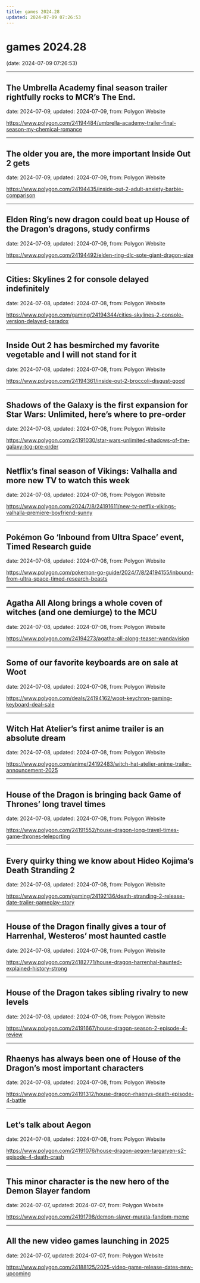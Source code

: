 ```yaml
---
title: games 2024.28
updated: 2024-07-09 07:26:53
---
```


# games 2024.28

(date: 2024-07-09 07:26:53)

---

## The Umbrella Academy final season trailer rightfully rocks to MCR’s The End.

date: 2024-07-09, updated: 2024-07-09, from: Polygon Website

 

<https://www.polygon.com/24194484/umbrella-academy-trailer-final-season-my-chemical-romance>

---

## The older you are, the more important Inside Out 2 gets

date: 2024-07-09, updated: 2024-07-09, from: Polygon Website

 

<https://www.polygon.com/24194435/inside-out-2-adult-anxiety-barbie-comparison>

---

## Elden Ring’s new dragon could beat up House of the Dragon’s dragons, study confirms

date: 2024-07-09, updated: 2024-07-09, from: Polygon Website

 

<https://www.polygon.com/24194492/elden-ring-dlc-sote-giant-dragon-size>

---

## Cities: Skylines 2 for console delayed indefinitely

date: 2024-07-08, updated: 2024-07-08, from: Polygon Website

 

<https://www.polygon.com/gaming/24194344/cities-skylines-2-console-version-delayed-paradox>

---

## Inside Out 2 has besmirched my favorite vegetable and I will not stand for it

date: 2024-07-08, updated: 2024-07-08, from: Polygon Website

 

<https://www.polygon.com/24194361/inside-out-2-broccoli-disgust-good>

---

## Shadows of the Galaxy is the first expansion for Star Wars: Unlimited, here’s where to pre-order

date: 2024-07-08, updated: 2024-07-08, from: Polygon Website

 

<https://www.polygon.com/24191030/star-wars-unlimited-shadows-of-the-galaxy-tcg-pre-order>

---

## Netflix’s final season of Vikings: Valhalla and more new TV to watch this week

date: 2024-07-08, updated: 2024-07-08, from: Polygon Website

 

<https://www.polygon.com/2024/7/8/24191611/new-tv-netflix-vikings-valhalla-premiere-boyfriend-sunny>

---

## Pokémon Go ‘Inbound from Ultra Space’ event, Timed Research guide

date: 2024-07-08, updated: 2024-07-08, from: Polygon Website

 

<https://www.polygon.com/pokemon-go-guide/2024/7/8/24194155/inbound-from-ultra-space-timed-research-beasts>

---

## Agatha All Along brings a whole coven of witches (and one demiurge) to the MCU

date: 2024-07-08, updated: 2024-07-08, from: Polygon Website

 

<https://www.polygon.com/24194273/agatha-all-along-teaser-wandavision>

---

## Some of our favorite keyboards are on sale at Woot

date: 2024-07-08, updated: 2024-07-08, from: Polygon Website

 

<https://www.polygon.com/deals/24194162/woot-keychron-gaming-keyboard-deal-sale>

---

## Witch Hat Atelier’s first anime trailer is an absolute dream

date: 2024-07-08, updated: 2024-07-08, from: Polygon Website

 

<https://www.polygon.com/anime/24192483/witch-hat-atelier-anime-trailer-announcement-2025>

---

## House of the Dragon is bringing back Game of Thrones’ long travel times

date: 2024-07-08, updated: 2024-07-08, from: Polygon Website

 

<https://www.polygon.com/24191552/house-dragon-long-travel-times-game-thrones-teleporting>

---

## Every quirky thing we know about Hideo Kojima’s Death Stranding 2

date: 2024-07-08, updated: 2024-07-08, from: Polygon Website

 

<https://www.polygon.com/gaming/24192136/death-stranding-2-release-date-trailer-gameplay-story>

---

## House of the Dragon finally gives a tour of Harrenhal, Westeros’ most haunted castle

date: 2024-07-08, updated: 2024-07-08, from: Polygon Website

 

<https://www.polygon.com/24182771/house-dragon-harrenhal-haunted-explained-history-strong>

---

## House of the Dragon takes sibling rivalry to new levels

date: 2024-07-08, updated: 2024-07-08, from: Polygon Website

 

<https://www.polygon.com/24191667/house-dragon-season-2-episode-4-review>

---

## Rhaenys has always been one of House of the Dragon’s most important characters

date: 2024-07-08, updated: 2024-07-08, from: Polygon Website

 

<https://www.polygon.com/24191312/house-dragon-rhaenys-death-episode-4-battle>

---

## Let’s talk about Aegon

date: 2024-07-08, updated: 2024-07-08, from: Polygon Website

 

<https://www.polygon.com/24191076/house-dragon-aegon-targaryen-s2-episode-4-death-crash>

---

## This minor character is the new hero of the Demon Slayer fandom

date: 2024-07-07, updated: 2024-07-07, from: Polygon Website

 

<https://www.polygon.com/24191798/demon-slayer-murata-fandom-meme>

---

## All the new video games launching in 2025

date: 2024-07-07, updated: 2024-07-07, from: Polygon Website

 

<https://www.polygon.com/24188125/2025-video-game-release-dates-new-upcoming>


